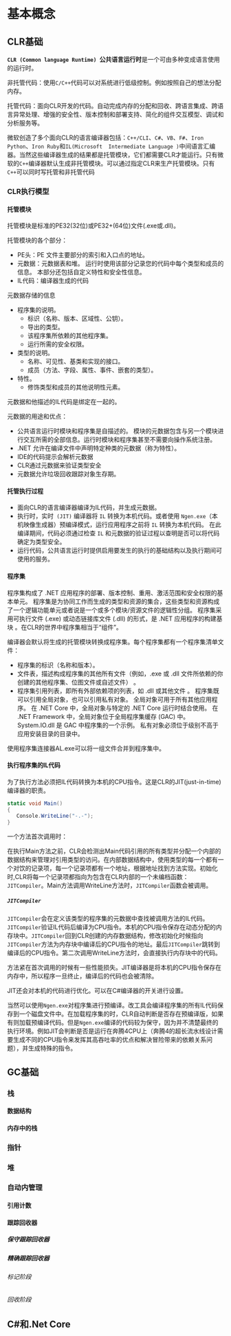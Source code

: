 # 基本概念

## CLR基础

**`CLR (Common language Runtime) `公共语言运行时**是一个可由多种变成语言使用的运行时。

非托管代码：使用`C/C++`代码可以对系统进行低级控制。例如按照自己的想法分配内存。

托管代码：面向CLR开发的代码。自动完成内存的分配和回收、跨语言集成、跨语言异常处理、增强的安全性、版本控制和部署支持、简化的组件交互模型、调试和分析服务等。

微软创造了多个面向CLR的语言编译器包括：`C++/CLI`、`C#`、`VB`、`F#`、`Iron Python`、`Iron Ruby`和`IL(Microsoft  Intermediate Language )`中间语言汇编器。当然这些编译器生成的结果都是托管模块，它们都需要CLR才能运行。只有微软的`C++`编译器默认生成非托管模块。可以通过指定CLR来生产托管模块。只有`C++`可以同时写托管和非托管代码

### CLR执行模型

#### 托管模块

托管模块是标准的PE32(32位)或PE32+(64位)文件(.exe或.dll)。

托管模块的各个部分：

- PE头：PE 文件主要部分的索引和入口点的地址。	
- 元数据：元数据表和堆。 运行时使用该部分记录您的代码中每个类型和成员的信息。 本部分还包括自定义特性和安全性信息。
- IL代码：编译器生成的代码

元数据存储的信息

- 程序集的说明。
  - 标识（名称、版本、区域性、公钥）。
  - 导出的类型。
  - 该程序集所依赖的其他程序集。
  - 运行所需的安全权限。
- 类型的说明。
  - 名称、可见性、基类和实现的接口。
  - 成员（方法、字段、属性、事件、嵌套的类型）。
- 特性。
  - 修饰类型和成员的其他说明性元素。

元数据和他描述的IL代码是绑定在一起的。

元数据的用途和优点：

- 公共语言运行时模块和程序集是自描述的。 模块的元数据包含与另一个模块进行交互所需的全部信息。运行时模块和程序集甚至不需要向操作系统注册。
- .NET 允许在编译文件中声明特定种类的元数据（称为特性）。
- IDE的代码提示会解析元数据
- CLR通过元数据来验证类型安全
- 元数据允许垃圾回收跟踪对象生存期。

#### 托管执行过程

- 面向CLR的语言编译器编译为IL代码，并生成元数据。
- 执行时，实时` (JIT)` 编译器将 `IL` 转换为本机代码。或者使用 `Ngen.exe`（本机映像生成器）预编译模式，运行应用程序之前将 `IL` 转换为本机代码。 在此编译期间，代码必须通过检查 `IL` 和元数据的验证过程以查明是否可以将代码确定为类型安全。
- 运行代码，公共语言运行时提供启用要发生的执行的基础结构以及执行期间可使用的服务。

#### 程序集

程序集构成了 .NET 应用程序的部署、版本控制、重用、激活范围和安全权限的基本单元。 程序集是为协同工作而生成的类型和资源的集合，这些类型和资源构成了一个逻辑功能单元或者说是一个或多个模块/资源文件的逻辑性分组。 程序集采用可执行文件 (.exe) 或动态链接库文件 (.dll) 的形式，是 .NET 应用程序的构建基块 。在CLR的世界中程序集相当于“组件”。

编译器会默认将生成的托管模块转换成程序集。每个程序集都有一个程序集清单文件：

- 程序集的标识（名称和版本）。
- 文件表，描述构成程序集的其他所有文件（例如，.exe 或 .dll 文件所依赖的你创建的其他程序集、位图文件或自述文件） 。
- 程序集引用列表，即所有外部依赖项的列表，如 .dll 或其他文件 。 程序集既可以引用全局对象，也可以引用私有对象。 全局对象可用于所有其他应用程序。 在 .NET Core 中，全局对象与特定的 .NET Core 运行时结合使用。 在 .NET Framework 中，全局对象位于全局程序集缓存 (GAC) 中。 System.IO.dll 是 GAC 中程序集的一个示例。 私有对象必须位于级别不高于应用安装目录的目录中。

使用程序集连接器AL.exe可以将一组文件合并到程序集中。

#### 执行程序集的IL代码

为了执行方法必须把IL代码转换为本机的CPU指令。这是CLR的JIT(just-in-time)编译器的职责。

```c#
static void Main()
{
   Console.WriteLine("-.-");
}
```

一个方法首次调用时：

在执行Main方法之前，CLR会检测出Main代码引用的所有类型并分配一个内部的数据结构来管理对引用类型的访问。在内部数据结构中，使用类型的每一个都有一个对饮的记录项，每一个记录项都有一个地址，根据地址找到方法实现。初始化时,CLR将每一个记录项都指向为包含在CLR内部的一个未编档函数：`JITCompiler`。Main方法调用WriteLine方法时，`JITCompiler`函数会被调用。

##### `JITCompiler`

`JITCompiler`会在定义该类型的程序集的元数据中查找被调用方法的IL代码。`JITCompiler`验证IL代码后编译为CPU指令。本机的CPU指令保存在动态分配的内存块中。`JITCompiler`回到CLR创建的内存数据结构，修改初始化时候指向`JITCompiler`方法为内存块中编译后的CPU指令的地址。最后`JITCompiler`跳转到编译后的CPU指令。第二次调用WriteLine方法时，会直接执行内存块中的代码。

方法紧在首次调用的时候有一些性能损失。JIT编译器是将本机的CPU指令保存在内存中，所以程序一旦终止，编译后的代码也会被清除。

JIT还会对本机的代码进行优化。可以在C#编译器的开关进行设置。

当然可以使用`Ngen.exe`对程序集进行预编译。改工具会编译程序集的所有IL代码保存到一个磁盘文件中。在加载程序集的时，CLR自动判断是否存在预编译版，如果有则加载预编译代码。但是`Ngen.exe`编译的代码较为保守，因为并不清楚最终的执行环境。例如JIT会判断是否是运行在奔腾4CPU上（奔腾4的超长流水线设计需要生成不同的CPU指令来发挥其高吞吐率的优点和解决冒险带来的依赖关系问题），并生成特殊的指令。

## GC基础

### 栈

#### 数据结构

#### 内存中的栈

### 指针

### 堆

### 自动内管理

#### 引用计数

#### 跟踪回收器

##### 保守跟踪回收器

##### 精确跟踪回收器

###### 标记阶段

###### 回收阶段

## C#和.Net Core

